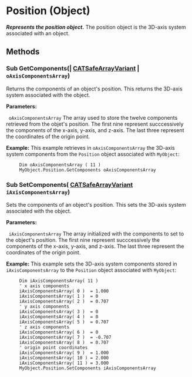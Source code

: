 # Position (Object)

**_Represents the position object._**
The position object is the 3D-axis system associated with an object.

## Methods

### Sub **GetComponents**(| [CATSafeArrayVariant](../System/typedef_CATSafeArrayVariant_73843.md) | `oAxisComponentsArray`)

   Returns the components of an object's position. This returns the 3D-axis system associated with the object.

**Parameters:**

` oAxisComponentsArray`      The array used to store the twelve components retrieved from the objet's position. The first nine represent succcessively the components of the x-axis, y-axis, and z-axis. The last three represent the coordinates of the origin point.

**Example:**      This example retrieves in `oAxisComponentsArray` the 3D-axis system components from the `Position` object associated with `MyObject`:

```VBScript
     Dim oAxisComponentsArray ( 11 )
     MyObject.Position.GetComponents oAxisComponentsArray

```

### Sub **SetComponents**( [CATSafeArrayVariant](../System/typedef_CATSafeArrayVariant_73843.md)  `iAxisComponentsArray`)

   Sets the components of an object's position. This sets the 3D-axis system associated with the object.

**Parameters:**

` iAxisComponentsArray`      The array initialized with the components to set to the object's position. The first nine represent succcessively the components of the x-axis, y-axis, and z-axis. The last three represent the coordinates of the origin point.

**Example:**      This example sets the 3D-axis system components stored in `iAxisComponentsArray` to the `Position` object associated with `MyObject`:

```VBScript
     Dim iAxisComponentsArray( 11 )
     ' x axis components
     iAxisComponentsArray( 0 )  = 1.000
     iAxisComponentsArray( 1 )  = 0
     iAxisComponentsArray( 2 )  = 0.707
     ' y axis components
     iAxisComponentsArray( 3 )  = 0
     iAxisComponentsArray( 4 )  = 0
     iAxisComponentsArray( 5 )  = 0.707
     ' z axis components
     iAxisComponentsArray( 6 )  = 0
     iAxisComponentsArray( 7 )  = -0.707
     iAxisComponentsArray( 8 )  = 0.707
     ' origin point coordinates
     iAxisComponentsArray( 9 )  = 1.000
     iAxisComponentsArray( 10 ) = 2.000
     iAxisComponentsArray( 11 ) = 3.000
     MyObject.Position.SetComponents iAxisComponentsArray

```